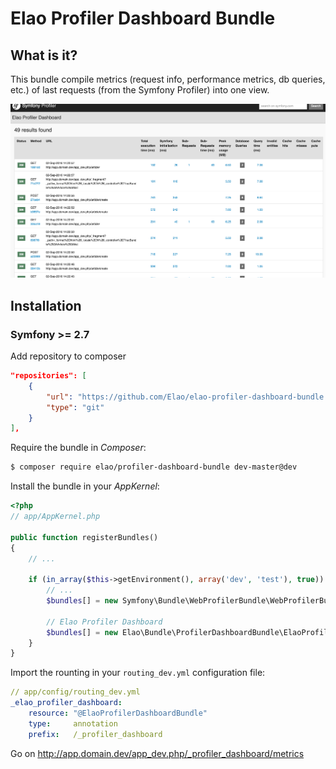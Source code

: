 # Elao Profiler Dashboard Bundle

## What is it?

This bundle compile metrics (request info, performance metrics, db queries, etc.) of last requests (from the Symfony Profiler) into one view.

![example](doc/metrics.png)

## Installation

### Symfony >= 2.7

Add repository to composer
```json
"repositories": [
    {
        "url": "https://github.com/Elao/elao-profiler-dashboard-bundle.git",
        "type": "git"
    }
],
```

Require the bundle in _Composer_:

```bash
$ composer require elao/profiler-dashboard-bundle dev-master@dev
```

Install the bundle in your _AppKernel_:

```php
<?php
// app/AppKernel.php

public function registerBundles()
{
    // ...

    if (in_array($this->getEnvironment(), array('dev', 'test'), true)) {
        // ...
        $bundles[] = new Symfony\Bundle\WebProfilerBundle\WebProfilerBundle();

        // Elao Profiler Dashboard
        $bundles[] = new Elao\Bundle\ProfilerDashboardBundle\ElaoProfilerDashboardBundle();
    }
}
```

Import the rounting in your `routing_dev.yml` configuration file:

```yml
// app/config/routing_dev.yml
_elao_profiler_dashboard:
    resource: "@ElaoProfilerDashboardBundle"
    type:     annotation
    prefix:   /_profiler_dashboard
```

Go on http://app.domain.dev/app_dev.php/_profiler_dashboard/metrics
